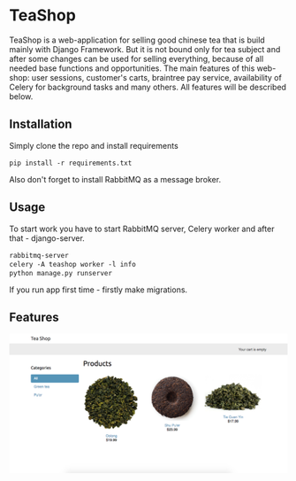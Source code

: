 # TeaShop

TeaShop is a web-application for selling good chinese tea that is build mainly with Django Framework. But it is not bound only for tea subject and after some changes can
be used for selling everything, because of all needed base functions and opportunities. The main features of this web-shop: user sessions, customer's carts,
braintree pay service, availability of Celery for background tasks and many others. All features will be described below.

## Installation

Simply clone the repo and install requirements
```
pip install -r requirements.txt
```
Also don't forget to install RabbitMQ as a message broker.

## Usage

To start work you have to start RabbitMQ server, Celery worker and after that - django-server.

```
rabbitmq-server
celery -A teashop worker -l info
python manage.py runserver
```
If you run app first time - firstly make migrations.

## Features

![Alt text](https://github.com/biggreenrm/TeaShop/blob/master/readme_screenshots/main_screen.png)
